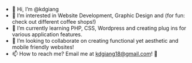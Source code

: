 - 👋 Hi, I’m @kdgiang
- 👀 I’m interested in Website Development, Graphic Design and (for fun: check out different coffee shops!)
- 🌱 I’m currently learning PHP, CSS, Wordpress and creating plug ins for various application features.
- 💞️ I’m looking to collaborate on creating functional yet aesthetic and mobile friendly websites!
- 📫 How to reach me? Email me at kdgiang18@gmail.com! 🤝

<!---
kdgiang/kdgiang is a ✨ special ✨ repository because its `README.md` (this file) appears on your GitHub profile.
You can click the Preview link to take a look at your changes.
--->
